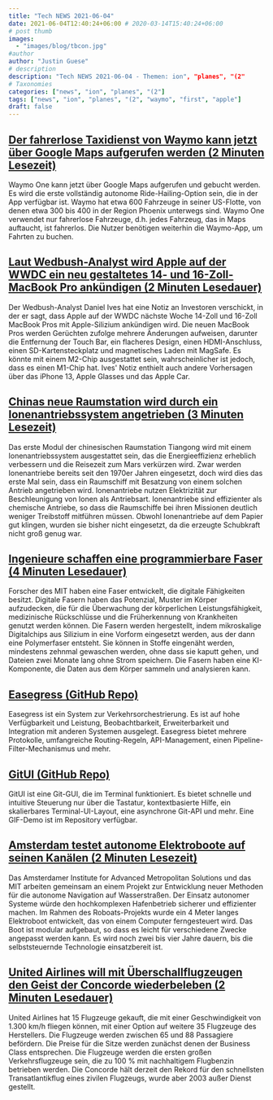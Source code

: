 ```yaml
---
title: "Tech NEWS 2021-06-04"
date: 2021-06-04T12:40:24+06:00 # 2020-03-14T15:40:24+06:00
# post thumb
images:
  - "images/blog/tbcon.jpg"
#author
author: "Justin Guese"
# description
description: "Tech NEWS 2021-06-04 - Themen: ion", "planes", "(2"
# Taxonomies
categories: ["news", "ion", "planes", "(2"]
tags: ["news", "ion", "planes", "(2", "waymo", "first", "apple"]
draft: false
---
```


## [Der fahrerlose Taxidienst von Waymo kann jetzt über Google Maps aufgerufen werden (2 Minuten Lesezeit)](https://techcrunch.com/2021/06/03/waymos-driverless-taxi-service-can-now-be-accessed-on-google-maps/)

 Waymo One kann jetzt über Google Maps aufgerufen und gebucht werden. Es wird die erste vollständig autonome Ride-Hailing-Option sein, die in der App verfügbar ist. Waymo hat etwa 600 Fahrzeuge in seiner US-Flotte, von denen etwa 300 bis 400 in der Region Phoenix unterwegs sind. Waymo One verwendet nur fahrerlose Fahrzeuge, d.h. jedes Fahrzeug, das in Maps auftaucht, ist fahrerlos. Die Nutzer benötigen weiterhin die Waymo-App, um Fahrten zu buchen.

## [Laut Wedbush-Analyst wird Apple auf der WWDC ein neu gestaltetes 14- und 16-Zoll-MacBook Pro ankündigen (2 Minuten Lesedauer)](https://www.macrumors.com/2021/06/03/new-macbook-pros-at-wwdc-wedbush-analyst/)

 Der Wedbush-Analyst Daniel Ives hat eine Notiz an Investoren verschickt, in der er sagt, dass Apple auf der WWDC nächste Woche 14-Zoll und 16-Zoll MacBook Pros mit Apple-Silizium ankündigen wird. Die neuen MacBook Pros werden Gerüchten zufolge mehrere Änderungen aufweisen, darunter die Entfernung der Touch Bar, ein flacheres Design, einen HDMI-Anschluss, einen SD-Kartensteckplatz und magnetisches Laden mit MagSafe. Es könnte mit einem M2-Chip ausgestattet sein, wahrscheinlicher ist jedoch, dass es einen M1-Chip hat. Ives' Notiz enthielt auch andere Vorhersagen über das iPhone 13, Apple Glasses und das Apple Car.

## [Chinas neue Raumstation wird durch ein Ionenantriebssystem angetrieben (3 Minuten Lesezeit)](https://interestingengineering.com/chinas-new-space-station-will-be-powered-by-ion-propulsion-system)

 Das erste Modul der chinesischen Raumstation Tiangong wird mit einem Ionenantriebssystem ausgestattet sein, das die Energieeffizienz erheblich verbessern und die Reisezeit zum Mars verkürzen wird. Zwar werden Ionenantriebe bereits seit den 1970er Jahren eingesetzt, doch wird dies das erste Mal sein, dass ein Raumschiff mit Besatzung von einem solchen Antrieb angetrieben wird. Ionenantriebe nutzen Elektrizität zur Beschleunigung von Ionen als Antriebsart. Ionenantriebe sind effizienter als chemische Antriebe, so dass die Raumschiffe bei ihren Missionen deutlich weniger Treibstoff mitführen müssen. Obwohl Ionenantriebe auf dem Papier gut klingen, wurden sie bisher nicht eingesetzt, da die erzeugte Schubkraft nicht groß genug war.

## [Ingenieure schaffen eine programmierbare Faser (4 Minuten Lesedauer)](https://news.mit.edu/2021/programmable-fiber-0603)

 Forscher des MIT haben eine Faser entwickelt, die digitale Fähigkeiten besitzt. Digitale Fasern haben das Potenzial, Muster im Körper aufzudecken, die für die Überwachung der körperlichen Leistungsfähigkeit, medizinische Rückschlüsse und die Früherkennung von Krankheiten genutzt werden können. Die Fasern werden hergestellt, indem mikroskalige Digitalchips aus Silizium in eine Vorform eingesetzt werden, aus der dann eine Polymerfaser entsteht. Sie können in Stoffe eingenäht werden, mindestens zehnmal gewaschen werden, ohne dass sie kaputt gehen, und Dateien zwei Monate lang ohne Strom speichern. Die Fasern haben eine KI-Komponente, die Daten aus dem Körper sammeln und analysieren kann.

## [Easegress (GitHub Repo)](https://github.com/megaease/easegress)

 Easegress ist ein System zur Verkehrsorchestrierung. Es ist auf hohe Verfügbarkeit und Leistung, Beobachtbarkeit, Erweiterbarkeit und Integration mit anderen Systemen ausgelegt. Easegress bietet mehrere Protokolle, umfangreiche Routing-Regeln, API-Management, einen Pipeline-Filter-Mechanismus und mehr.

## [GitUI (GitHub Repo)](https://github.com/extrawurst/gitui)

 GitUI ist eine Git-GUI, die im Terminal funktioniert. Es bietet schnelle und intuitive Steuerung nur über die Tastatur, kontextbasierte Hilfe, ein skalierbares Terminal-UI-Layout, eine asynchrone Git-API und mehr. Eine GIF-Demo ist im Repository verfügbar.

## [Amsterdam testet autonome Elektroboote auf seinen Kanälen (2 Minuten Lesezeit)](https://apnews.com/article/amsterdam-tests-electric-autonomous-boats-25e91a558f9066b290f7c36ad7f3391d)

 Das Amsterdamer Institute for Advanced Metropolitan Solutions und das MIT arbeiten gemeinsam an einem Projekt zur Entwicklung neuer Methoden für die autonome Navigation auf Wasserstraßen. Der Einsatz autonomer Systeme würde den hochkomplexen Hafenbetrieb sicherer und effizienter machen. Im Rahmen des Roboats-Projekts wurde ein 4 Meter langes Elektroboot entwickelt, das von einem Computer ferngesteuert wird. Das Boot ist modular aufgebaut, so dass es leicht für verschiedene Zwecke angepasst werden kann. Es wird noch zwei bis vier Jahre dauern, bis die selbststeuernde Technologie einsatzbereit ist.

## [United Airlines will mit Überschallflugzeugen den Geist der Concorde wiederbeleben (2 Minuten Lesedauer)](https://www.theguardian.com/business/2021/jun/03/united-airlines-boom-supersonic-overture-airliner-concorde)

 United Airlines hat 15 Flugzeuge gekauft, die mit einer Geschwindigkeit von 1.300 km/h fliegen können, mit einer Option auf weitere 35 Flugzeuge des Herstellers. Die Flugzeuge werden zwischen 65 und 88 Passagiere befördern. Die Preise für die Sitze werden zunächst denen der Business Class entsprechen. Die Flugzeuge werden die ersten großen Verkehrsflugzeuge sein, die zu 100 % mit nachhaltigem Flugbenzin betrieben werden. Die Concorde hält derzeit den Rekord für den schnellsten Transatlantikflug eines zivilen Flugzeugs, wurde aber 2003 außer Dienst gestellt.

